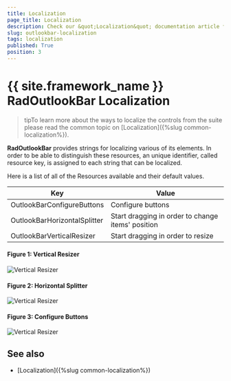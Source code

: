 ```yaml
---
title: Localization
page_title: Localization
description: Check our &quot;Localization&quot; documentation article for the RadOutlookBar {{ site.framework_name }} control.
slug: outlookbar-localization
tags: localization
published: True
position: 3
---
```


# {{ site.framework_name }} RadOutlookBar Localization

>tipTo learn more about the ways to localize the controls from the suite please read the common topic on [Localization]({%slug common-localization%}).

__RadOutlookBar__ provides strings for localizing various of its elements. In order to be able to distinguish these resources, an unique identifier, called resource key, is assigned to each string that can be localized.

Here is a list of all of the Resources available and their default values.

Key	|	Value
---	|	---	
OutlookBarConfigureButtons | Configure buttons
OutlookBarHorizontalSplitter | Start dragging in order to change items' position
OutlookBarVerticalResizer | Start dragging in order to resize

#### __Figure 1: Vertical Resizer__
![Vertical Resizer](images/OutlookBar_Localization_01.png)

#### __Figure 2: Horizontal Splitter__
![Vertical Resizer](images/OutlookBar_Localization_02.png)

#### __Figure 3: Configure Buttons__
![Vertical Resizer](images/OutlookBar_Localization_03.png)

## See also

* [Localization]({%slug common-localization%})
